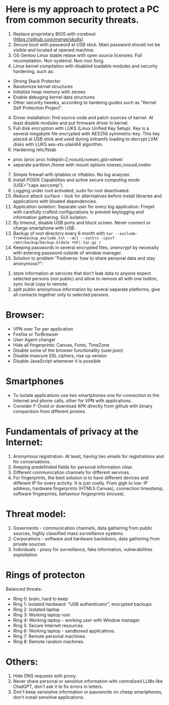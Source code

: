 # Here is my approach to protect a PC from common security threats.
1. Replace proprietary BIOS with coreboot (https://github.com/merge/skulls).
2. Secure boot with password at USB stick. Main password should not be visible and located at opened machine.
2. OS Gentoo Linux stable relase with open source licensies. Full recompilation. Non systemd. Non root Xorg.
3. Linux kernel compilation with disabled loadable modules and security hardening, such as:
- Strong Stack Protector
- Randomize kernel structures
- Initialize heap memory with zeroes
- Enable debuging kernel data structures
- Other security tweeks, according to hardeing guides such as "Kernel Self Protection Project".
4. Driver installation: find source code and patch sources of kernel. At least disable modules and put firmware driver in kernel.
5. Full disk encryption with LUKS (Linux Unified Key Setup). Key is a several megabyte file encrypted with AES256 symmetric-key. This key placed at USB stick and used during initramfs loading to decrypt LVM disks with LUKS aes-xts-plain64 algorithm.
6. Hardening /etc/fstab
- proc /proc proc hidepid=2,nosuid,noexec,gid=wheel
- separate partition /home with mount options noexec,nosuid,nodev
7. Simple firewall with iptables or nftables. No log analyzer.
8. Install POSIX Capabilities and active secure computing mode (USE="caps seccomp").
9. Logging under root activated, sudo for root deactivated.
10. Reduce attack surface - look for alterniatives before install libraries and applications with bloated dependencies.
11. Application isolation: Separate user for every big application. Firejail with carefully crafted configurations to prevent keylogging and information gathering. GUI isolation.
12. By timeout, disable USB ports and block screen. Never connect or charge smartphone with USB.
13. Backup of root directory every 6 month with ```tar --exclude-from=backup_exclude.txt --acl --xattrs -cpzvf /mnt/backup/backup-$(date +%F).tar.gz /```
14. Keeping passwords in several encrypted files, unencrypt by necessity with entering password outside of window manager.
15. Solution to problem "Fediverse: how to share personal data and stay anonymous?":
   1) store information at services that don't leak data to anyone expect selected persons (not public) and allow to remove all with one button, sync local copy to remote.
   2) split public anonymous information by several separate platforms, give all contacts together only to selected persons.

# Browser:
- VPN over Tor per application
- Firefox or TorBrowser
- User-Agent changer
- Hide all fingerprints: Canvas, Fonts, TimeZone
- Disable some of the browser functionality (user.json)
- Disable insecure SSL ciphers, rise up version
- Disable JavaScript whenever it is possible

# Smartphones
- To isolate applications use two smartphones one for connection to the Internet and phone calls, other for VPN with applications.
- Consider F-Droid or download APK directly from github with binary comparision from different proxies.

# Fundamentals of privacy at the Internet:
1. Anonymous registration. At least, having two emails for registrations and for conversations.
2. Keeping predefinded fields for personal information clear.
3. Different communication channels for different services.
4. For fingerprints, the best solution is to have different devices and different IP for every activity. It is just costly. From gigh to low: IP address, hardware fingerprints (HTML5 Canvas), connection timestamp, software fingerprints, behaviour fingerprints (mouse).

# Threat model:
1. Goverments - communication channels, data gathering from public sources, highly classified mass surveillance systems.
2. Corporations - software and hardware backdoors, data gathering from private sources
3. Individuals - proxy for surveillance, fake information, vulnerabilities exploitation

# Rings of protecton
Balanced threats:
- Ring 0: brain, hard to keep
- Ring 1: isolated hardward: “USB authenticator”, encrypted backups
- Ring 2: Isolated laptop
- Ring 3: Working laptop root
- Ring 4: Working laptop - working user with Window manager.
- Ring 5: Secure Internet resources.
- Ring 6: Working laptop - sandboxed applications.
- Ring 7: Remote personal machines.
- Ring 8: Remote random machines.

# Others:
1. Hide DNS requests with proxy.
2. Never share personal or sensitive information with centralized LLMs like ChatGPT, don't ask it to fix errors in letters.
3. Don't keep sensisitve information or passwords on cheep smartphones, don't install sensitive applications.
